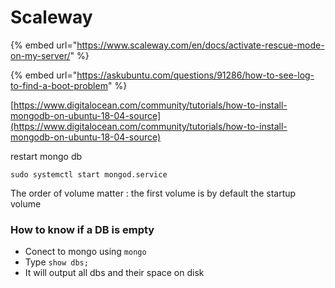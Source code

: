 # Scaleway

{% embed url="https://www.scaleway.com/en/docs/activate-rescue-mode-on-my-server/" %}

{% embed url="https://askubuntu.com/questions/91286/how-to-see-log-to-find-a-boot-problem" %}

[https://www.digitalocean.com/community/tutorials/how-to-install-mongodb-on-ubuntu-18-04-source](https://www.digitalocean.com/community/tutorials/how-to-install-mongodb-on-ubuntu-18-04-source)  
  
restart mongo db

```text
sudo systemctl start mongod.service
```

The order of volume matter : the first volume is by default the startup volume 

### How to know if a DB is empty 

* Conect to mongo using `mongo`
* Type `show dbs;`
* It will output all dbs and  their space on disk

